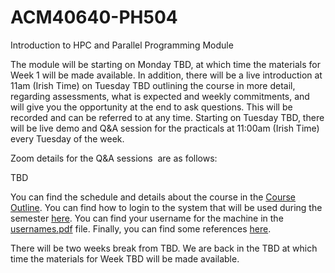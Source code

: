 # ACM40640-PH504
Introduction to HPC and Parallel Programming Module

The module will be starting on Monday TBD, at which time the materials for Week 1 will be made available. In addition, there will be a live introduction at 11am (Irish Time) on Tuesday TBD outlining the course in more detail, regarding assessments, what is expected and weekly commitments, and will give you the opportunity at the end to ask questions. This will be recorded and can be referred to at any time. Starting on Tuesday TBD, there will be live demo and Q&A session for the practicals at 11:00am (Irish Time) every Tuesday of the week.

Zoom details for the Q&A sessions  are as follows:

TBD

You can find the schedule and details about the course in the [Course Outline](Course_Outline_Jan25.pdf). You can find how to login to the system that will be used during the semester [here](). You can find your username for the machine in the [usernames.pdf](Usernames_UCD_external.pdf) file. Finally, you can find some references [here](RecommendedReferences.pdf).


There will be two weeks break from TBD. We are back in the TBD at which time the materials for Week TBD will be made available. 
